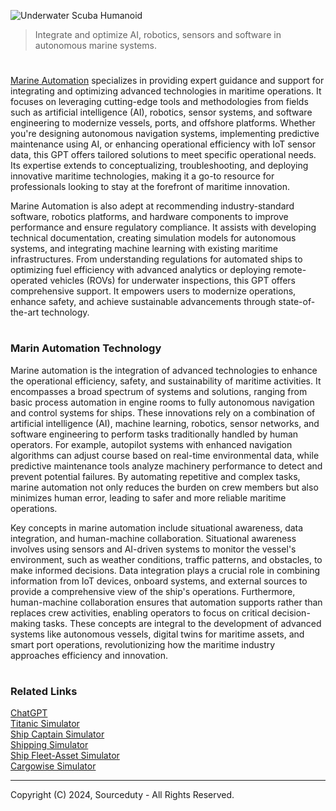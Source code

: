 ![Underwater Scuba Humanoid](https://github.com/user-attachments/assets/15923fd8-fd0a-4ffd-be02-ec1ee9ea7e5f)

> Integrate and optimize AI, robotics, sensors and software in autonomous marine systems.
#

[Marine Automation](https://chatgpt.com/g/g-67522f0a736881918922d2836f2d4f82-marine-automation) specializes in providing expert guidance and support for integrating and optimizing advanced technologies in maritime operations. It focuses on leveraging cutting-edge tools and methodologies from fields such as artificial intelligence (AI), robotics, sensor systems, and software engineering to modernize vessels, ports, and offshore platforms. Whether you're designing autonomous navigation systems, implementing predictive maintenance using AI, or enhancing operational efficiency with IoT sensor data, this GPT offers tailored solutions to meet specific operational needs. Its expertise extends to conceptualizing, troubleshooting, and deploying innovative maritime technologies, making it a go-to resource for professionals looking to stay at the forefront of maritime innovation.

Marine Automation is also adept at recommending industry-standard software, robotics platforms, and hardware components to improve performance and ensure regulatory compliance. It assists with developing technical documentation, creating simulation models for autonomous systems, and integrating machine learning with existing maritime infrastructures. From understanding regulations for automated ships to optimizing fuel efficiency with advanced analytics or deploying remote-operated vehicles (ROVs) for underwater inspections, this GPT offers comprehensive support. It empowers users to modernize operations, enhance safety, and achieve sustainable advancements through state-of-the-art technology.

#
### Marin Automation Technology

Marine automation is the integration of advanced technologies to enhance the operational efficiency, safety, and sustainability of maritime activities. It encompasses a broad spectrum of systems and solutions, ranging from basic process automation in engine rooms to fully autonomous navigation and control systems for ships. These innovations rely on a combination of artificial intelligence (AI), machine learning, robotics, sensor networks, and software engineering to perform tasks traditionally handled by human operators. For example, autopilot systems with enhanced navigation algorithms can adjust course based on real-time environmental data, while predictive maintenance tools analyze machinery performance to detect and prevent potential failures. By automating repetitive and complex tasks, marine automation not only reduces the burden on crew members but also minimizes human error, leading to safer and more reliable maritime operations.

Key concepts in marine automation include situational awareness, data integration, and human-machine collaboration. Situational awareness involves using sensors and AI-driven systems to monitor the vessel's environment, such as weather conditions, traffic patterns, and obstacles, to make informed decisions. Data integration plays a crucial role in combining information from IoT devices, onboard systems, and external sources to provide a comprehensive view of the ship's operations. Furthermore, human-machine collaboration ensures that automation supports rather than replaces crew activities, enabling operators to focus on critical decision-making tasks. These concepts are integral to the development of advanced systems like autonomous vessels, digital twins for maritime assets, and smart port operations, revolutionizing how the maritime industry approaches efficiency and innovation.

#
### Related Links

[ChatGPT](https://github.com/sourceduty/ChatGPT)
<br>
[Titanic Simulator](https://github.com/sourceduty/Titanic_Simulator)
<br>
[Ship Captain Simulator](https://github.com/sourceduty/Ship_Captain_Simulator)
<br>
[Shipping Simulator](https://github.com/sourceduty/Shipping_Simulator)
<br>
[Ship Fleet-Asset Simulator](https://github.com/sourceduty/Ship_Fleet-Asset_Simulator)
<br>
[Cargowise Simulator](https://github.com/sourceduty/Cargowise_Simulator)

***
Copyright (C) 2024, Sourceduty - All Rights Reserved.

